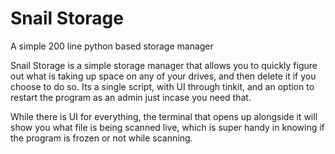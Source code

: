 # Snail Storage
A simple 200 line python based storage manager

Snail Storage is a simple storage manager that allows you to quickly figure out what is taking up space on any of your drives, and then delete it if you choose to do so. Its a single script, with UI through tinkit, and an option to restart the program as an admin just incase you need that.

While there is UI for everything, the terminal that opens up alongside it will show you what file is being scanned live, which is super handy in knowing if the program is frozen or not while scanning.
